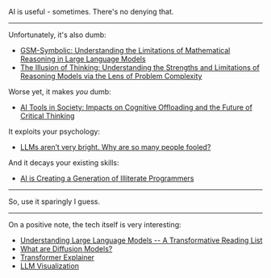 AI is useful - sometimes. There's no denying that.

---

Unfortunately, it's also dumb:  
- [GSM-Symbolic: Understanding the Limitations of Mathematical Reasoning in Large Language Models](https://arxiv.org/pdf/2410.05229)
- [The Illusion of Thinking: Understanding the Strengths and Limitations of Reasoning Models via the Lens of Problem Complexity](https://ml-site.cdn-apple.com/papers/the-illusion-of-thinking.pdf)

Worse yet, it makes *you* dumb:  
- [AI Tools in Society: Impacts on Cognitive Offloading and the Future of Critical Thinking](https://www.mdpi.com/2075-4698/15/1/6)
 
It exploits your psychology:  
- [LLMs aren’t very bright. Why are so many people fooled?](https://garymarcus.substack.com/p/llms-arent-very-bright-why-are-so)
 
And it decays your existing skills:  
- [AI is Creating a Generation of Illiterate Programmers](https://nmn.gl/blog/ai-illiterate-programmers)

---

So, use it sparingly I guess.
 
---
 
On a positive note, the tech itself is very interesting:

- [Understanding Large Language Models -- A Transformative Reading List](https://sebastianraschka.com/blog/2023/llm-reading-list.html)
- [What are Diffusion Models?](https://lilianweng.github.io/posts/2021-07-11-diffusion-models/)
- [Transformer Explainer](https://poloclub.github.io/transformer-explainer/)
- [LLM Visualization](https://bbycroft.net/llm)
